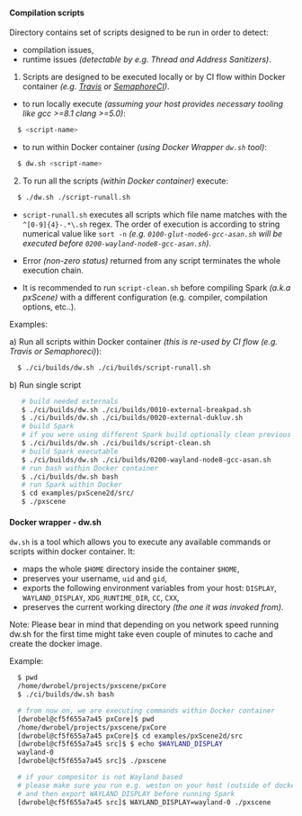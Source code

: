 #### Compilation scripts

Directory contains set of scripts designed to be run in order to detect:
  - compilation issues,
  - runtime issues _(detectable by e.g. Thread and Address Sanitizers)_.

1. Scripts are designed to be executed locally or by CI flow within Docker container _(e.g. [Travis](https://travis-ci.com/) or [SemaphoreCI](https://semaphoreci.com/))_.

  - to run locally execute _(assuming your host provides necessary tooling like gcc >=8.1 clang >=5.0)_:
```bash
  $ <script-name>
```

  - to run within Docker container _(using Docker Wrapper `dw.sh` tool)_:
```bash
  $ dw.sh <script-name>
```

2. To run all the scripts _(within Docker container)_ execute:
```bash
  $ ./dw.sh ./script-runall.sh
```
  - `script-runall.sh` executes all scripts which file name matches with the `^[0-9]{4}-.*\.sh` regex. The order of execution is according to string numerical value like `sort -n` _(e.g. `0100-glut-node6-gcc-asan.sh` will be executed before `0200-wayland-node8-gcc-asan.sh`)_.
  - Error _(non-zero status)_ returned from any script terminates the whole execution chain.

  - It is recommended to run `script-clean.sh` before compiling Spark _(a.k.a pxScene)_ with a different configuration (e.g. compiler, compilation options, etc..).

Examples:

  a) Run all scripts within Docker container _(this is re-used by CI flow (e.g. Travis or Semaphoreci)_):
  ```bash
    $ ./ci/builds/dw.sh ./ci/builds/script-runall.sh
  ```

  b) Run single script
  ```bash
     # build needed externals
     $ ./ci/builds/dw.sh ./ci/builds/0010-external-breakpad.sh
     $ ./ci/builds/dw.sh ./ci/builds/0020-external-dukluv.sh
     # build Spark
     # if you were using different Spark build optionally clean previous artifacts
     $ ./ci/builds/dw.sh ./ci/builds/script-clean.sh
     # build Spark executable
     $ ./ci/builds/dw.sh ./ci/builds/0200-wayland-node8-gcc-asan.sh
     # run bash within Docker container
     $ ./ci/builds/dw.sh bash
     # run Spark within Docker
     $ cd examples/pxScene2d/src/
     $ ./pxscene
  ```

#### Docker wrapper - dw.sh
  `dw.sh` is a tool which allows you to execute any available commands or scripts within docker container. It:
  - maps the whole `$HOME` directory inside the container `$HOME`,
  - preserves your username, `uid` and `gid`,
  - exports the following environment variables from your host: `DISPLAY`, `WAYLAND_DISPLAY`, `XDG_RUNTIME_DIR`, `CC`, `CXX`,
  - preserves the current working directory _(the one it was invoked from)_.

Note: Please bear in mind that depending on you network speed running dw.sh for the first time might take even couple of minutes to cache and create the docker image.

  
  Example:
  ```bash
    $ pwd
    /home/dwrobel/projects/pxscene/pxCore
    $ ./ci/builds/dw.sh bash

    # from now on, we are executing commands within Docker container
    [dwrobel@cf5f655a7a45 pxCore]$ pwd
    /home/dwrobel/projects/pxscene/pxCore
    [dwrobel@cf5f655a7a45 pxCore]$ cd examples/pxScene2d/src
    [dwrobel@cf5f655a7a45 src]$ $ echo $WAYLAND_DISPLAY
    wayland-0
    [dwrobel@cf5f655a7a45 src]$ ./pxscene

    # if your compositor is not Wayland based
    # please make sure you run e.g. weston on your host (outside of docker)
    # and then export WAYLAND_DISPLAY before running Spark
    [dwrobel@cf5f655a7a45 src]$ WAYLAND_DISPLAY=wayland-0 ./pxscene
  ```
